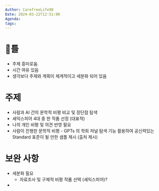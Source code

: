 ```yaml
---
Author: CarefreeLife98
Date: 2024-03-22T12:51:00
Agenda: 
tags:
---
```

# 틀
- 주제 흥미로움.
- 시간 여유 있음
- 생각보다 주제와 계획이 체계적이고 세분화 되어 있음


# 주제
- 사람과 AI 간의 문학적 비평 비교 및 장단점 탐색
- 셰익스피어 4대 중 한 작품 선정 (대표적)
- 나의 개인 비평 및 의견 반영 필요
- 사람이 진행한 문학적 비평 - GPTs 의 학회 저널 탐색 기능 활용하여 공신력있는 Standard 표준이 될 만한 샘플 제시 (출처 제시)

# 보완 사항
- 세분화 필요
	- 자료조사 및 구체적 비평 작품 선택 (셰익스피어)?
- 